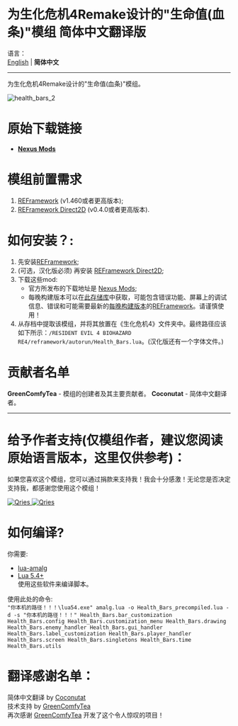 # 为生化危机4Remake设计的"生命值(血条)"模组 简体中文翻译版

语言：  
[English](README.md) | **简体中文**  

***

为生化危机4Remake设计的"生命值(血条)"模组。  

![health_bars_2](https://user-images.githubusercontent.com/30152047/226180919-2ddaacc2-f8c7-4688-8ec0-1958da87f91a.png)


# 原始下载链接  
* **[Nexus Mods](https://www.nexusmods.com/residentevil42023/mods/84)**  

# 模组前置需求  
1. [REFramework](https://www.nexusmods.com/residentevil42023/mods/12) (v1.460或者更高版本);
2. [REFramework Direct2D](https://www.nexusmods.com/residentevil42023/mods/83) (v0.4.0或者更高版本).

# 如何安装？:
1. 先安装[REFramework](https://www.nexusmods.com/residentevil42023/mods/12);
2. (可选，汉化版必须) 再安装 [REFramework Direct2D](https://www.nexusmods.com/residentevil42023/mods/83);
3. 下载这些mod:
    * 官方所发布的下载地址是 [Nexus Mods](https://www.nexusmods.com/residentevil42023/mods/84);
    * 每晚构建版本可以在[此存储库](https://github.com/GreenComfyTea/RE4-Health-Bars)中获取，可能包含错误功能、屏幕上的调试信息、错误和可能需要最新的[每晚构建版本](https://github.com/praydog/REFramework-nightly/releases)的[REFramework](https://www.nexusmods.com/residentevil42023/mods/12)。请谨慎使用！  
4. 从存档中提取该模组，并将其放置在《生化危机4》文件夹中。最终路径应该如下所示：`/RESIDENT EVIL 4 BIOHAZARD RE4/reframework/autorun/Health_Bars.lua`。(汉化版还有一个字体文件。)

# 贡献者名单
**GreenComfyTea** - 模组的创建者及其主要贡献者。
**Coconutat** - 简体中文翻译者。
  
***
# 给予作者支持(仅模组作者，建议您阅读原始语言版本，这里仅供参考)：

如果您喜欢这个模组，您可以通过捐款来支持我！我会十分感激！无论您是否决定支持我，都感谢您使用这个模组！

 <a href="https://streamelements.com/greencomfytea/tip">
  <img alt="Qries" src="https://panels.twitch.tv/panel-48897356-image-c6155d48-b689-4240-875c-f3141355cb56">
</a>
<a href="https://ko-fi.com/greencomfytea">
  <img alt="Qries" src="https://panels.twitch.tv/panel-48897356-image-c2fcf835-87e4-408e-81e8-790789c7acbc">
</a>

# 如何编译?
你需要: 
+ [lua-amalg](https://github.com/siffiejoe/lua-amalg)    
+ [Lua 5.4+](https://www.lua.org/)  
使用这些软件来编译脚本。  
  
使用此处的命令:  
`"你本机的路径！！！\lua54.exe" amalg.lua -o Health_Bars_precompiled.lua -d -s "你本机的路径！！！" Health_Bars.bar_customization Health_Bars.config Health_Bars.customization_menu Health_Bars.drawing Health_Bars.enemy_handler Health_Bars.gui_handler Health_Bars.label_customization Health_Bars.player_handler Health_Bars.screen Health_Bars.singletons Health_Bars.time Health_Bars.utils`  
  
# 翻译感谢名单： 
简体中文翻译 by [Coconutat](https://github.com/Coconutat)  
技术支持 by [GreenComfyTea](https://github.com/GreenComfyTea)    
再次感谢 [GreenComfyTea](https://github.com/GreenComfyTea) 开发了这个令人惊叹的项目！  
